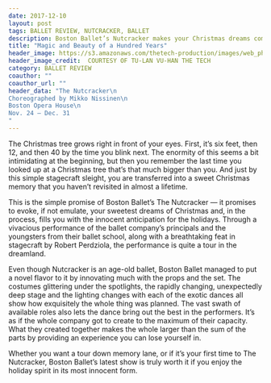 ```yaml
---
date: 2017-12-10
layout: post
tags: BALLET REVIEW, NUTCRACKER, BALLET
description: Boston Ballet’s Nutcracker makes your Christmas dreams come alive
title: "Magic and Beauty of a Hundred Years"
header_image: https://s3.amazonaws.com/thetech-production/images/web_photos/web/8397_tvuhan-Nutcracker.png?1512783233
header_image_credit:  COURTESY OF TU-LAN VU-HAN THE TECH 
category: BALLET REVIEW
coauthor: ""
coauthor_url: ""
header_data: "The Nutcracker\n
Choreographed by Mikko Nissinen\n
Boston Opera House\n
Nov. 24 – Dec. 31
"
---
```


The Christmas tree grows right in front of your eyes. First, it’s six feet, then 12, and then 40 by the time you blink next.<!--break--> The enormity of this seems a bit intimidating at the beginning, but then you remember the last time you looked up at a Christmas tree that’s that much bigger than you. And just by this simple stagecraft sleight, you are transferred into a sweet Christmas memory that you haven’t revisited in almost a lifetime.

This is the simple promise of Boston Ballet’s The Nutcracker — it promises to evoke, if not emulate, your sweetest dreams of Christmas and, in the process, fills you with the innocent anticipation for the holidays. Through a vivacious performance of the ballet company’s principals and the youngsters from their ballet school, along with a breathtaking feat in stagecraft by Robert Perdziola, the performance is quite a tour in the dreamland.

Even though Nutcracker is an age-old ballet, Boston Ballet managed to put a novel flavor to it by innovating much with the props and the set. The costumes glittering under the spotlights, the rapidly changing, unexpectedly deep stage and the lighting changes with each of the exotic dances all show how exquisitely the whole thing was planned. The vast swath of available roles also lets the dance bring out the best in the performers. It’s as if the whole company got to create to the maximum of their capacity. What they created together makes the whole larger than the sum of the parts by providing an experience you can lose yourself in.

Whether you want a tour down memory lane, or if it’s your first time to The Nutcracker, Boston Ballet’s latest show is truly worth it if you enjoy the holiday spirit in its most innocent form.